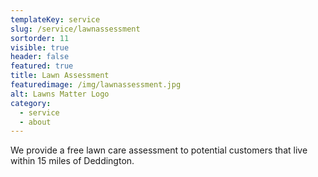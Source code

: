 ```yaml
---
templateKey: service
slug: /service/lawnassessment
sortorder: 11
visible: true
header: false
featured: true
title: Lawn Assessment
featuredimage: /img/lawnassessment.jpg
alt: Lawns Matter Logo
category:
  - service
  - about
---
```


We provide a free lawn care assessment to potential customers that live within
15 miles of Deddington.
